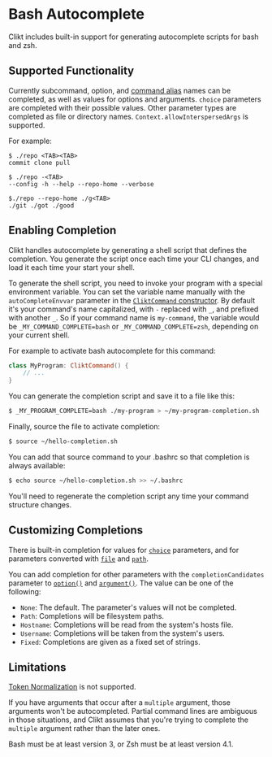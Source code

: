 # Bash Autocomplete

Clikt includes built-in support for generating autocomplete scripts for bash and zsh.

## Supported Functionality

Currently subcommand, option, and [command alias](advanced.md) names can be completed, as well as
values for options and arguments. `choice` parameters are completed with their possible values.
Other parameter types are completed as file or directory names. `Context.allowInterspersedArgs` is
supported.

For example:

```
$ ./repo <TAB><TAB>
commit clone pull

$ ./repo -<TAB>
--config -h --help --repo-home --verbose

$./repo --repo-home ./g<TAB>
./git ./got ./good
```

## Enabling Completion

Clikt handles autocomplete by generating a shell script that defines the completion. You generate
the script once each time your CLI changes, and load it each time your start your shell.

To generate the shell script, you need to invoke your program with a special environment variable.
You can set the variable name manually with the `autoCompleteEnvvar` parameter in the
[`CliktCommand` constructor](/api/clikt/com.github.ajalt.clikt.core/-clikt-command/). By
default it's your command's name capitalized, with `-` replaced with `_`, and prefixed with another
`_`. So if your command name is `my-command`, the variable would be `_MY_COMMAND_COMPLETE=bash` or
`_MY_COMMAND_COMPLETE=zsh`, depending on your current shell.

For example to activate bash autocomplete for this command:

```kotlin
class MyProgram: CliktCommand() {
    // ...
}
```

You can generate the completion script and save it to a file like this:

```bash
$ _MY_PROGRAM_COMPLETE=bash ./my-program > ~/my-program-completion.sh
```

Finally, source the file to activate completion:

```bash
$ source ~/hello-completion.sh
```

You can add that source command to your .bashrc so that completion is always available:

```bash
$ echo source ~/hello-completion.sh >> ~/.bashrc
```

You'll need to regenerate the completion script any time your command structure changes.

## Customizing Completions

There is built-in completion for values for
[`choice`](/api/clikt/com.github.ajalt.clikt.parameters.types/choice/) parameters, and for
parameters converted with [`file`](/api/clikt/com.github.ajalt.clikt.parameters.types/file/) and
[`path`](/api/clikt/com.github.ajalt.clikt.parameters.types/path/).

You can add completion for other parameters with the `completionCandidates` parameter to
[`option()`](/api/clikt/com.github.ajalt.clikt.parameters.options/option/) and
[`argument()`](/api/clikt/com.github.ajalt.clikt.parameters.arguments/argument/). The value can
be one of the following:

- `None`: The default. The parameter's values will not be completed.
- `Path`: Completions will be filesystem paths.
- `Hostname`: Completions will be read from the system's hosts file.
- `Username`: Completions will be taken from the system's users.
- `Fixed`: Completions are given as a fixed set of strings.

## Limitations

[Token Normalization](/advanced/#token-normalization) is not supported.

If you have arguments that occur after a `multiple` argument, those arguments won't be
autocompleted. Partial command lines are ambiguous in those situations, and Clikt assumes that
you're trying to complete the `multiple` argument rather than the later ones.

Bash must be at least version 3, or Zsh must be at least version 4.1.
